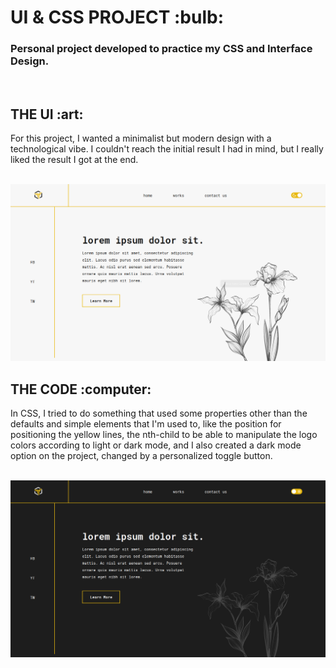 <h1> UI & CSS PROJECT :bulb:</h1> 
<h3> Personal project developed to practice my CSS and Interface Design. </h3> <br>

<h2> THE UI :art: </h2> 
<p>For this project, I wanted a minimalist but modern design with a technological vibe. I couldn't reach the initial result I had in mind, but I really liked the result I got at the end.</p><br>

<img src="./contents/uidesign-light.png" alt="uidesign-dark">

<h2> THE CODE :computer: </h2>
<p>In CSS, I tried to do something that used some properties other than the defaults and simple elements that I'm used to, like the position for positioning the yellow lines, the nth-child to be able to manipulate the logo colors according to light or dark mode, and I also created a dark mode option on the project, changed by a personalized toggle button. </p><br>

<img src="./contents/uidesign-dark.png" alt="uidesign-dark">